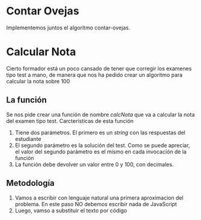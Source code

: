 # Contar Ovejas

Implementemos juntos el algoritmo contar-ovejas.

# Calcular Nota

Cierto formador está un poco cansado de tener que corregir los examenes tipo test a mano, de manera que nos ha pedido crear un algoritmo para calcular la nota sobre 100

## La función

Se nos pide crear una función de nombre _calcNota_ que va a calcular la nota del examen tipo test. Carcterísticas de esta función

1. Tiene dos parámetros. El primero es un _string_ con las respuestas del estudiante
2. El segundo parámetro es la solución del test. Como se puede apreciar, el valor del segundo parámetro es el mismo en cada invocación de la función
3. La función debe devolver un valor entre 0 y 100, con decimales.

## Metodología

1. Vamos a escribir con lenguaje natural una primera aproximacion del problema. En este paso NO debemos escribir nada de JavaScript
2. Luego, vamso a substituir el texto por código
